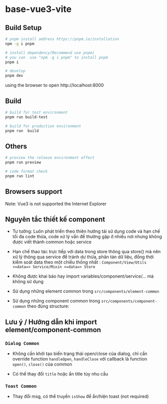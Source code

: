 # base-vue3-vite

## Build Setup

```bash
# pnpm install address https://pnpm.io/installation
npm -g i pnpm

# install dependency(Recommend use pnpm)
# you can  use "npm -g i pnpm" to install pnpm 
pnpm i

# develop
pnpm dev
```

using the browser to open http://localhost:8000

## Build

```bash
# build for test environment
pnpm run build-test

# build for production environment
pnpm run  build
```

## Others

```bash
# preview the release environment effect
pnpm run preview

# code format check
pnpm run lint

```

## Browsers support

Note: Vue3 is not supported the Internet Explorer

## Nguyên tắc thiết kế component

- Tư tưởng: Luôn phát triển theo thiên hướng tái sử dụng code và hạn chế tối đa code thừa, code xử lý vấn đề thường gặp
  ở nhiều nơi nhưng không được viết thành common hoặc service

- Hạn chế thao tác trực tiếp với data trong store thông qua store() mà nên xử lý thông qua service để tránh dư thừa,
  phân tán dữ liệu, đồng thời kiểm soát data theo một chiều thống nhất :
  `Component/View/Utils <=data=> Service/Mixin <=data=> Store`

- Không được khai báo hay import variables/component/service/... mà không sử dụng

- Sử dụng những element common trong `src/components/element-common`

- Sử dụng những component common trong `src/components/component-common` theo đúng structure:

## Lưu ý / Hướng dẫn khi import element/component-common

### `Dialog Common`

- Không cần khởi tạo biến trạng thái open/close của dialog, chỉ cần override function `handleOpen`,
  `handleClose` với callback là function `open()`, `close()` của common

- Có thể thay đổi `title` hoặc ẩn title tùy nhu cầu

### `Toast Common`

- Thay đổi msg, có thể truyền `isShow` để ẩn/hiện toast (not required)